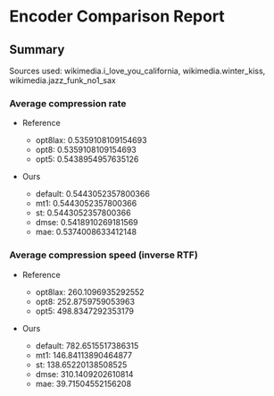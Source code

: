
# Encoder Comparison Report

## Summary

Sources used: wikimedia.i_love_you_california, wikimedia.winter_kiss, wikimedia.jazz_funk_no1_sax

### Average compression rate

  - Reference
    - opt8lax: 0.5359108109154693
    - opt8: 0.5359108109154693
    - opt5: 0.5438954957635126

  - Ours
    - default: 0.5443052357800366
    - mt1: 0.5443052357800366
    - st: 0.5443052357800366
    - dmse: 0.5418910269181569
    - mae: 0.5374008633412148


### Average compression speed (inverse RTF)
  - Reference
    - opt8lax: 260.1096935292552
    - opt8: 252.8759759053963
    - opt5: 498.8347292353179

  - Ours
    - default: 782.6515517386315
    - mt1: 146.84113890464877
    - st: 138.65220138508525
    - dmse: 310.1409202610814
    - mae: 39.71504552156208


